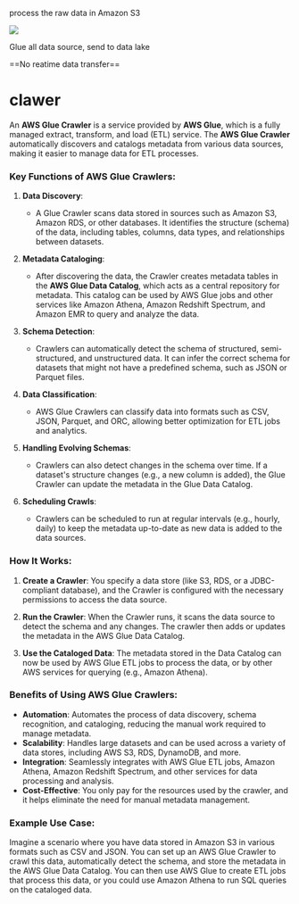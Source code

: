 process the raw data in Amazon S3

![](https://d1.awsstatic.com/reInvent/reinvent-2022/glue/Product-Page-Diagram_AWS-Glue_for-Ray%402x.f34b47cf0280c7d843ea457b704ea512bebd91d5.png)

Glue all data source, send to data lake

==No reatime data transfer==

# clawer

An **AWS Glue Crawler** is a service provided by **AWS Glue**, which is a fully managed extract, transform, and load (ETL) service. The **AWS Glue Crawler** automatically discovers and catalogs metadata from various data sources, making it easier to manage data for ETL processes.

### Key Functions of AWS Glue Crawlers:

1. **Data Discovery**:
   - A Glue Crawler scans data stored in sources such as Amazon S3, Amazon RDS, or other databases. It identifies the structure (schema) of the data, including tables, columns, data types, and relationships between datasets.
   
2. **Metadata Cataloging**:
   - After discovering the data, the Crawler creates metadata tables in the **AWS Glue Data Catalog**, which acts as a central repository for metadata. This catalog can be used by AWS Glue jobs and other services like Amazon Athena, Amazon Redshift Spectrum, and Amazon EMR to query and analyze the data.

3. **Schema Detection**:
   - Crawlers can automatically detect the schema of structured, semi-structured, and unstructured data. It can infer the correct schema for datasets that might not have a predefined schema, such as JSON or Parquet files.

4. **Data Classification**:
   - AWS Glue Crawlers can classify data into formats such as CSV, JSON, Parquet, and ORC, allowing better optimization for ETL jobs and analytics.

5. **Handling Evolving Schemas**:
   - Crawlers can also detect changes in the schema over time. If a dataset's structure changes (e.g., a new column is added), the Glue Crawler can update the metadata in the Glue Data Catalog.

6. **Scheduling Crawls**:
   - Crawlers can be scheduled to run at regular intervals (e.g., hourly, daily) to keep the metadata up-to-date as new data is added to the data sources.

### How It Works:

1. **Create a Crawler**: You specify a data store (like S3, RDS, or a JDBC-compliant database), and the Crawler is configured with the necessary permissions to access the data source.

2. **Run the Crawler**: When the Crawler runs, it scans the data source to detect the schema and any changes. The crawler then adds or updates the metadata in the AWS Glue Data Catalog.

3. **Use the Cataloged Data**: The metadata stored in the Data Catalog can now be used by AWS Glue ETL jobs to process the data, or by other AWS services for querying (e.g., Amazon Athena).

### Benefits of Using AWS Glue Crawlers:

- **Automation**: Automates the process of data discovery, schema recognition, and cataloging, reducing the manual work required to manage metadata.
- **Scalability**: Handles large datasets and can be used across a variety of data stores, including AWS S3, RDS, DynamoDB, and more.
- **Integration**: Seamlessly integrates with AWS Glue ETL jobs, Amazon Athena, Amazon Redshift Spectrum, and other services for data processing and analysis.
- **Cost-Effective**: You only pay for the resources used by the crawler, and it helps eliminate the need for manual metadata management.

### Example Use Case:

Imagine a scenario where you have data stored in Amazon S3 in various formats such as CSV and JSON. You can set up an AWS Glue Crawler to crawl this data, automatically detect the schema, and store the metadata in the AWS Glue Data Catalog. You can then use AWS Glue to create ETL jobs that process this data, or you could use Amazon Athena to run SQL queries on the cataloged data.
